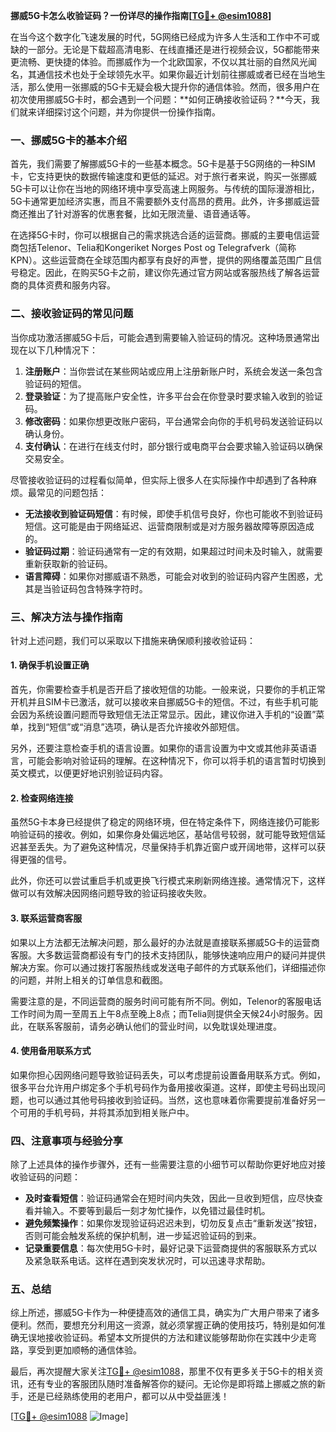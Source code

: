 **挪威5G卡怎么收验证码？一份详尽的操作指南[[TG💪+ @esim1088](https://t.me/s/esim1088)]**

在当今这个数字化飞速发展的时代，5G网络已经成为许多人生活和工作中不可或缺的一部分。无论是下载超高清电影、在线直播还是进行视频会议，5G都能带来更流畅、更快捷的体验。而挪威作为一个北欧国家，不仅以其壮丽的自然风光闻名，其通信技术也处于全球领先水平。如果你最近计划前往挪威或者已经在当地生活，那么使用一张挪威的5G卡无疑会极大提升你的通信体验。然而，很多用户在初次使用挪威5G卡时，都会遇到一个问题：**如何正确接收验证码？**今天，我们就来详细探讨这个问题，并为你提供一份操作指南。

### 一、挪威5G卡的基本介绍

首先，我们需要了解挪威5G卡的一些基本概念。5G卡是基于5G网络的一种SIM卡，它支持更快的数据传输速度和更低的延迟。对于旅行者来说，购买一张挪威5G卡可以让你在当地的网络环境中享受高速上网服务。与传统的国际漫游相比，5G卡通常更加经济实惠，而且不需要额外支付高昂的费用。此外，许多挪威运营商还推出了针对游客的优惠套餐，比如无限流量、语音通话等。

在选择5G卡时，你可以根据自己的需求挑选合适的运营商。挪威的主要电信运营商包括Telenor、Telia和Kongeriket Norges Post og Telegrafverk（简称KPN）。这些运营商在全球范围内都享有良好的声誉，提供的网络覆盖范围广且信号稳定。因此，在购买5G卡之前，建议你先通过官方网站或客服热线了解各运营商的具体资费和服务内容。

### 二、接收验证码的常见问题

当你成功激活挪威5G卡后，可能会遇到需要输入验证码的情况。这种场景通常出现在以下几种情况下：

1. **注册账户**：当你尝试在某些网站或应用上注册新账户时，系统会发送一条包含验证码的短信。
2. **登录验证**：为了提高账户安全性，许多平台会在你登录时要求输入收到的验证码。
3. **修改密码**：如果你想更改账户密码，平台通常会向你的手机号码发送验证码以确认身份。
4. **支付确认**：在进行在线支付时，部分银行或电商平台会要求输入验证码以确保交易安全。

尽管接收验证码的过程看似简单，但实际上很多人在实际操作中却遇到了各种麻烦。最常见的问题包括：

- **无法接收到验证码短信**：有时候，即使手机信号良好，你也可能收不到验证码短信。这可能是由于网络延迟、运营商限制或是对方服务器故障等原因造成的。
- **验证码过期**：验证码通常有一定的有效期，如果超过时间未及时输入，就需要重新获取新的验证码。
- **语言障碍**：如果你对挪威语不熟悉，可能会对收到的验证码内容产生困惑，尤其是当验证码包含特殊字符时。

### 三、解决方法与操作指南

针对上述问题，我们可以采取以下措施来确保顺利接收验证码：

#### 1. 确保手机设置正确

首先，你需要检查手机是否开启了接收短信的功能。一般来说，只要你的手机正常开机并且SIM卡已激活，就可以接收来自挪威5G卡的短信。不过，有些手机可能会因为系统设置问题而导致短信无法正常显示。因此，建议你进入手机的“设置”菜单，找到“短信”或“消息”选项，确认是否允许接收外部短信。

另外，还要注意检查手机的语言设置。如果你的语言设置为中文或其他非英语语言，可能会影响对验证码的理解。在这种情况下，你可以将手机的语言暂时切换到英文模式，以便更好地识别验证码内容。

#### 2. 检查网络连接

虽然5G卡本身已经提供了稳定的网络环境，但在特定条件下，网络连接仍可能影响验证码的接收。例如，如果你身处偏远地区，基站信号较弱，就可能导致短信延迟甚至丢失。为了避免这种情况，尽量保持手机靠近窗户或开阔地带，这样可以获得更强的信号。

此外，你还可以尝试重启手机或更换飞行模式来刷新网络连接。通常情况下，这样做可以有效解决因网络问题导致的验证码接收失败。

#### 3. 联系运营商客服

如果以上方法都无法解决问题，那么最好的办法就是直接联系挪威5G卡的运营商客服。大多数运营商都设有专门的技术支持团队，能够快速响应用户的疑问并提供解决方案。你可以通过拨打客服热线或发送电子邮件的方式联系他们，详细描述你的问题，并附上相关的订单信息和截图。

需要注意的是，不同运营商的服务时间可能有所不同。例如，Telenor的客服电话工作时间为周一至周五上午8点至晚上8点；而Telia则提供全天候24小时服务。因此，在联系客服前，请务必确认他们的营业时间，以免耽误处理进度。

#### 4. 使用备用联系方式

如果你担心因网络问题导致验证码丢失，可以考虑提前设置备用联系方式。例如，很多平台允许用户绑定多个手机号码作为备用接收渠道。这样，即使主号码出现问题，也可以通过其他号码接收到验证码。当然，这也意味着你需要提前准备好另一个可用的手机号码，并将其添加到相关账户中。

### 四、注意事项与经验分享

除了上述具体的操作步骤外，还有一些需要注意的小细节可以帮助你更好地应对接收验证码的问题：

- **及时查看短信**：验证码通常会在短时间内失效，因此一旦收到短信，应尽快查看并输入。不要等到最后一刻才匆忙操作，以免错过最佳时机。
- **避免频繁操作**：如果你发现验证码迟迟未到，切勿反复点击“重新发送”按钮，否则可能会触发系统的保护机制，进一步延迟验证码的到来。
- **记录重要信息**：每次使用5G卡时，最好记录下运营商提供的客服联系方式以及紧急联系电话。这样在遇到突发状况时，可以迅速寻求帮助。

### 五、总结

综上所述，挪威5G卡作为一种便捷高效的通信工具，确实为广大用户带来了诸多便利。然而，要想充分利用这一资源，就必须掌握正确的使用技巧，特别是如何准确无误地接收验证码。希望本文所提供的方法和建议能够帮助你在实践中少走弯路，享受到更加顺畅的通信体验。

最后，再次提醒大家关注[TG💪+ @esim1088](https://t.me/s/esim1088)，那里不仅有更多关于5G卡的相关资讯，还有专业的客服团队随时准备解答你的疑问。无论你是即将踏上挪威之旅的新手，还是已经熟练使用的老用户，都可以从中受益匪浅！

[[TG💪+ @esim1088](https://t.me/s/esim1088) ![Image](https://i.postimg.cc/4NQfJmqS/Snipaste-2025-05-13-00-14-12.png)]